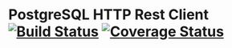 PostgreSQL HTTP Rest Client [![Build Status][travis-ci_status_img]][travis-ci_statsd] [![Coverage Status][coveralls_status_img]][coveralls_statsd]
======





[travis-ci_status_img]: https://travis-ci.org/enginyoyen/postgreSQL-rest-client.svg?branch=master
[travis-ci_statsd]: https://travis-ci.org/enginyoyen/postgreSQL-rest-client
[coveralls_status_img]: https://img.shields.io/coveralls/enginyoyen/postgreSQL-rest-client.svg
[coveralls_statsd]: https://coveralls.io/r/enginyoyen/postgreSQL-rest-client?branch=master
